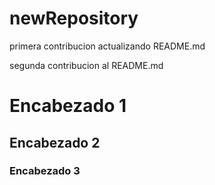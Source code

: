 # newRepository

primera contribucion actualizando README.md

segunda contribucion al README.md

# Encabezado 1
## Encabezado 2
### Encabezado 3

